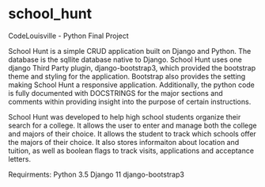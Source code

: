 # school_hunt
CodeLouisville - Python Final Project


School Hunt is a simple CRUD application built on Django and Python.  The database is the sqllite database native to Django. 
School Hunt uses one django Third Party plugin, django-bootstrap3, which provided the bootstrap theme and styling for the application.  Bootstrap also provides the setting making School Hunt a responsive application.  Additionally, the python code is fully documented with DOCSTRINGS for the major sections and comments within providing insight into the purpose of certain instructions.

School Hunt was developed to help high school students organize their search for a college.  It allows the user to enter and manage both the college and majors of their choice.  It allows the student to track which schools offer the majors of their choice.  It also stores informaiton about location and tuition, as well as boolean flags to track visits, applications and acceptance letters.

Requirments:
Python 3.5
Django 11
django-bootstrap3
